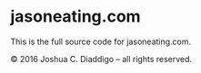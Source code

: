 # jasoneating.com

This is the full source code for jasoneating.com. 

© 2016 Joshua C. Diaddigo – all rights reserved.
